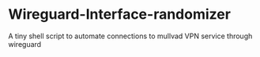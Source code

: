 # Wireguard-Interface-randomizer
A tiny shell script to automate connections to mullvad VPN service through wireguard
